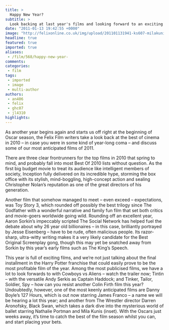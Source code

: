 ```yaml
---
title: >
  Happy New Year?
subtitle: >
  Look backing at last year's films and looking forward to an exciting 2011
date: "2011-01-13 19:42:55 +0000"
image: "http://felixonline.co.uk/img/upload/201101131941-ks607-milakuni.jpg"
headline: true
featured: true
imported: true
aliases:
 - /film/568/happy-new-year-
comments:
categories:
 - film
tags:
 - imported
 - image
 - multi-author
authors:
 - an406
 - felix
 - ghc07
 - jl4310
highlights:
---
```


As another year begins again and starts us off right at the beginning of Oscar season, the Felix Film writers take a look back at the best of cinema in 2010 – in case you were in some kind of year-long coma – and discuss some of our most anticipated films of 2011.

There are three clear frontrunners for the top films in 2010 that spring to mind, and probably fall into most Best Of 2010 lists without question. As the first big budget movie to treat its audience like intelligent members of society, Inception fully delivered on its incredible hype, storming the box office with its stylish, mind-boggling, high-concept action and sealing Christopher Nolan’s reputation as one of the great directors of his generation.

Another film that somehow managed to meet – even exceed – expectations, was Toy Story 3, which rounded off possibly the best trilogy since The Godfather with a wonderful narrative and family fun film that set both critics and movie-goers worldwide going wild. Rounding off an excellent year, Aaron Sorkin’s impeccably scripted The Social Network has helped fuel the debate about why 26 year old billionaires – in this case, brilliantly portrayed by Jesse Eisenberg – have to be rude, often malicious people. Its razor-sharp, ultra-witty writing makes it a very likely candidate for the Best Original Screenplay gong, though this may yet be snatched away from Sorkin by this year’s early films such as The King’s Speech.

This year is full of exciting films, and we’re not just talking about the final installment in the Harry Potter franchise that could easily prove to be the most profitable film of the year. Among the most publicised films, we have a lot to look forwards to with Cowboys vs Aliens – watch the trailer now; Tintin – with the versatile Andy Serkis as Captain Haddock; and Tinker, Tailor, Soldier, Spy – how can you resist another Colin Firth film this year? Undoubtedly, however, one of the most keenly anticipated films are Danny Boyle’s 127 Hours, which is out now starring James Franco – a name we will be hearing a lot this year; and another from The Wrestler director Darren Aronofsky, Black Swan, which takes a dark dive into the mysterious world of ballet starring Nathalie Portman and Mila Kunis (inset). With the Oscars just weeks away, it’s time to catch the best of the film season whilst you can, and start placing your bets.
